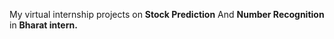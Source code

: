 My virtual internship projects on **Stock Prediction** And **Number Recognition** in **Bharat intern.**

